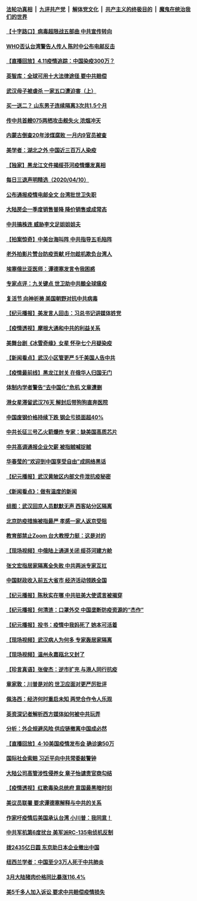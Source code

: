 ####  [法轮功真相](../../../../basic/blob/master/README.md?t=04120001) &nbsp;|&nbsp; [九评共产党](../../../../9ping.md/blob/master/README.md?t=04120001) &nbsp;|&nbsp; [解体党文化](../../../../jtdwh.md/blob/master/README.md?t=04120001)  &nbsp;|&nbsp; [共产主义的终极目的](../../../../gczydzjmd.md/blob/master/README.md?t=04120001) &nbsp;|&nbsp; [魔鬼在统治我们的世界](../../../../mgztzwmdsj.md/blob/master/README.md?t=04120001) 

#### [【十字路口】病毒超限战五部曲 中共宣传转向](../pages/nsc413/n12021619.md?t=04120001) 

#### [WHO否认台湾警告人传人 陈时中公布电邮反击](../pages/nsc413/n12022635.md?t=04120001) 

#### [【直播回放】4.11疫情追踪：中国染疫300万？](../pages/nsc413/n12022682.md?t=04120001) 

#### [英智库：全球可用十大法律途径 要中共赔偿](../pages/nsc413/n12021377.md?t=04120001) 

#### [武汉母子被虐杀 一家五口遭迫害（上）](../pages/nsc413/n12019407.md?t=04120001) 

#### [买一送二？ 山东男子连续隔离3次共1.5个月](../pages/nsc413/n12022322.md?t=04120001) 

#### [传中共首艘075两栖攻击舰失火 浓烟冲天](../pages/nsc413/n12022547.md?t=04120001) 


#### [内蒙古倒查20年涉煤腐败 一月内9官员被查](../pages/nsc413/n12022345.md?t=04120001) 

#### [美学者：湖北之外 中国近三百万人染疫](../pages/nsc413/n12022060.md?t=04120001) 

#### [【独家】黑龙江文件揭绥芬河疫情爆发真相](../pages/nsc413/n12021047.md?t=04120001) 

#### [每日三退声明精选（2020/04/10）](../pages/nsc413/n12022225.md?t=04120001) 

#### [公布通报疫情电邮全文 台湾批世卫失职](../pages/nsc413/n12022055.md?t=04120001) 

#### [大陆房企一季度销售普降 降价销售或成常态](../pages/nsc413/n12021591.md?t=04120001) 

#### [中共搞株连 威胁李文足姐姐姐夫](../pages/nsc413/n12021753.md?t=04120001) 

#### [【拍案惊奇】中美台海叫阵 中共指导五毛陷阵](../pages/nsc413/n12021797.md?t=04120001) 

#### [老外拍影片赞台防疫贡献 吁勿趁机欺负台湾人](../pages/nsc413/n12021787.md?t=04120001) 

#### [埃塞俄比亚医师：谭德塞发言令我困惑](../pages/nsc413/n12021718.md?t=04120001) 

#### [专家点评：九关键点 世卫助中共酿全球瘟疫](../pages/nsc413/n12020902.md?t=04120001) 

#### [复活节 向神祈祷 美国朝野对抗中共病毒](../pages/nsc413/n12018246.md?t=04120001) 

#### [【纪元播报】美发言人回击：习总书记讲媒体姓党](../pages/nsc413/n12020757.md?t=04120001) 

#### [【疫情透视】摩根大通和中共的利益关系](../pages/nsc413/n12020865.md?t=04120001) 

#### [美舞台剧《冰雪奇缘》女星 怀孕七个月疑染疫](../pages/nsc413/n12021114.md?t=04120001) 

#### [【新闻看点】武汉小区管更严 5千美国人告中共](../pages/nsc413/n12020890.md?t=04120001) 

#### [【疫情最前线】黑龙江封关 在俄华人归国无门](../pages/nsc413/n12021264.md?t=04120001) 

#### [体制内学者警告“去中国化”危机 文章遭删](../pages/nsc413/n12021046.md?t=04120001) 

#### [港女星滞留武汉76天 解封后带狗狗直奔医院](../pages/nsc413/n12020808.md?t=04120001) 

#### [中国废钢价格持续下跌 钢企亏损面超40%](../pages/nsc413/n12021280.md?t=04120001) 

#### [中共长征三号乙火箭爆炸 专家：缺美国高质芯片](../pages/nsc413/n12020200.md?t=04120001) 

#### [中共高调通报企业欠薪 被指贼喊捉贼](../pages/nsc413/n12021020.md?t=04120001) 

#### [华春莹的“欢迎到中国享受自由”成网络黑话](../pages/nsc413/n12020431.md?t=04120001) 

#### [【纪元播报】武汉黄陂区内部文件泄抗疫秘密](../pages/nsc413/n12020755.md?t=04120001) 

#### [《新闻看点》：做有温度的新闻](../pages/nsc413/n12020846.md?t=04120001) 

#### [组图：武汉回京人员默默无声 西客站分区隔离](../pages/nsc413/n12020881.md?t=04120001) 

#### [北京防疫措施被指最严 孝感一家人返京受阻](../pages/nsc413/n12021008.md?t=04120001) 

#### [教育部禁止Zoom 台大教授力挺：这是对的](../pages/nsc413/n12019829.md?t=04120001) 

#### [【现场视频】中俄陆上通道关闭 绥芬河建方舱](../pages/nsc413/n12020820.md?t=04120001) 

#### [张文宏指居家隔离全失败 中共两派专家互扛](../pages/nsc413/n12021035.md?t=04120001) 

#### [中国财政收入前五大省市 经济活动领跌全国](../pages/nsc413/n12020863.md?t=04120001) 

#### [【纪元播报】陈秋实在哪 中共驻美大使谎言被揭穿](../pages/nsc413/n12020778.md?t=04120001) 

#### [【纪元播报】何清涟：口罩外交 中国垄断防疫资源的“杰作”](../pages/nsc413/n12020780.md?t=04120001) 

#### [【纪元播报】投书：疫情中我妈死了 她本可活着](../pages/nsc413/n12020758.md?t=04120001) 

#### [【现场视频】武汉病人为何多 专家轰居家隔离](../pages/nsc413/n12020819.md?t=04120001) 

#### [【现场视频】温州永嘉瓯北又封了](../pages/nsc413/n12020822.md?t=04120001) 

#### [【珍言真语】张俊杰：逆市扩充 与港人同行抗疫](../pages/nsc413/n12020427.md?t=04120001) 

#### [章家敦：川普是对的 世卫应面对更严厉批评](../pages/nsc413/n12020417.md?t=04120001) 

#### [佩洛西：经济何时重启未知 两党合作令人乐观](../pages/nsc413/n12020724.md?t=04120001) 

#### [英资深记者解析西方媒体如何被中共玩弄](../pages/nsc413/n12020691.md?t=04120001) 

#### [分析：外企规避风险 供应链撤离中国成必然](../pages/nsc413/n12020541.md?t=04120001) 

#### [【直播回放】4·10美国疫情发布会 确诊逾50万](../pages/nsc413/n12020647.md?t=04120001) 

#### [国际社会索赔 习近平向中共常委敲警钟](../pages/nsc413/n12020509.md?t=04120001) 

#### [大陆公司高管涉性侵养女 章子怡谴责官商勾结](../pages/nsc413/n12020465.md?t=04120001) 

#### [【疫情透视】红歌毒染总统府 意国最黑暗时刻](../pages/nsc413/n12020678.md?t=04120001) 

#### [美议员联署 要求谭德塞解释与中共的关系](../pages/nsc413/n12020472.md?t=04120001) 

#### [作家吁疫情后美国承认台湾 小川普：我同意！](../pages/nsc413/n12019622.md?t=04120001) 

#### [中共军机第6度扰台 美军派RC-135电侦机反制](../pages/nsc413/n12019498.md?t=04120001) 

#### [拨2435亿日圆 东京助日本企业撤出中国](../pages/nsc413/n12017266.md?t=04120001) 

#### [纽西兰学者：中国至少3万人死于中共肺炎](../pages/nsc413/n12017223.md?t=04120001) 

#### [3月大陆猪肉价格同比暴涨116.4%](../pages/nsc413/n12020491.md?t=04120001) 

#### [美5千多人加入诉讼 要求中共赔偿疫情损失](../pages/nsc413/n12020585.md?t=04120001) 

